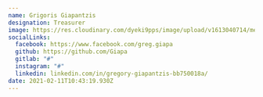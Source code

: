 ```yaml
---
name: Grigoris Giapantzis
designation: Treasurer
image: https://res.cloudinary.com/dyeki9pps/image/upload/v1613040714/members/giapantzis.jpg
socialLinks:
  facebook: https://www.facebook.com/greg.giapa
  github: https://github.com/Giapa
  gitlab: "#"
  instagram: "#"
  linkedin: linkedin.com/in/gregory-giapantzis-bb750018a/
date: 2021-02-11T10:43:19.930Z
---
```

